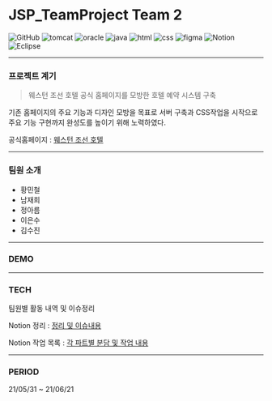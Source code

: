 # JSP_TeamProject Team 2

![GitHub](https://img.shields.io/github/license/mc1128/JavaGame_TeamProject?style=flat-square) ![tomcat](https://img.shields.io/badge/Tomcat-caa01a?style=flat-square&logo=APACHE-TOMCAT&logoColor=white) ![oracle](https://img.shields.io/badge/Oracle-f00001?style=flat-square&logo=ORACLE&logoColor=white)  ![java](https://img.shields.io/badge/Java-017397?style=flat-square&logo=Java&logoColor=white) ![html](https://img.shields.io/badge/HTML5-dd4b24?style=flat-square&logo=HTML5&logoColor=white) ![css](https://img.shields.io/badge/CSS3-3595cf?style=flat-square&logo=CSS3&logoColor=white) ![figma](https://img.shields.io/badge/Figma-f34e1e?style=flat-square&logo=Figma&logoColor=white) ![Notion](https://img.shields.io/badge/Notion-000000?style=flat-square&logo=Notion&logoColor=white) ![Eclipse](https://img.shields.io/badge/Eclipse-2c1f54?style=flat-square&logo=eclipse&logoColor=white) 

---

### 프로젝트 계기

> 웨스턴 조선 호텔 공식 홈페이지를 모방한 호텔 예약 시스템 구축

기존 홈페이지의 주요 기능과 디자인 모방을 목표로 서버 구축과 CSS작업을 시작으로 주요 기능 구현까지 완성도를 높이기 위해 노력하였다.

공식홈페이지 : [웨스턴 조선 호텔](https://josunhotel.com/intro.do)

---

### 팀원 소개

- 황민철
- 남재희
- 정아름
- 이은수
- 김수진

---

### DEMO

---

### TECH

팀원별 활동 내역 및 이슈정리

Notion 정리 :  [정리 및 이슈내용](https://www.notion.so/6ae1ac3204324f12a4fba737cf0d90d2?v=5c20976d115945869368127678a2b6a2)

Notion 작업 목록 :  [각 파트별 분담 및 작업 내용](https://www.notion.so/d9898e25ed9e4eb48492d7f3ab97239a?v=9ed8b60bb8f141d993fa0030c277b1ab)


---

### PERIOD

21/05/31 ~ 21/06/21
